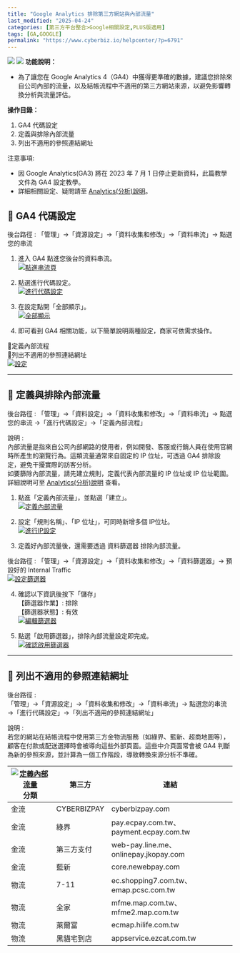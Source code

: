 ```yaml
---
title: "Google Analytics 排除第三方網站與內部流量"
last_modified: "2025-04-24"
categories: [第三方平台整合>Google相關設定,PLUS版適用]
tags: [GA,GOOGLE]
permalink: "https://www.cyberbiz.io/helpcenter/?p=6791"
---
```


![](https://www.cyberbiz.io/helpcenter/wp-content/uploads/一般版3.png)
![](https://www.cyberbiz.io/helpcenter/wp-content/uploads/PLUS版3.png)
**功能說明：**  

* 為了讓您在 Google Analytics 4（GA4）中獲得更準確的數據，建議您排除來自公司內部的流量，以及結帳流程中不適用的第三方網站來源，以避免影響轉換分析與流量評估。

**操作目錄：**

1. GA4 代碼設定
2. 定義與排除內部流量
3. 列出不適用的參照連結網址

注意事項:  

* 因 Google Analytics(GA3) 將在  2023 年 7 月 1 日停止更新資料，此篇教學文件為 GA4 設定教學。
* 詳細相關設定、疑問請至 [Analytics(分析)說明](https://support.google.com/analytics/?hl=zh-Hant#topic=10737980)。



## 📌 GA4 代碼設定


後台路徑 : 「管理」→「資源設定」→「資料收集和修改」→「資料串流」→ 點選您的串流  


1. 進入 GA4 點進您後台的資料串流。  
[![點進串流頁](https://www.cyberbiz.io/support/wp-content/uploads/Google-Analytics-：串接教學11.png)](https://www.cyberbiz.io/support/wp-content/uploads/Google-Analytics-：串接教學11.png)



2. 點選進行代碼設定。  
[![進行代碼設定](https://www.cyberbiz.io/support/wp-content/uploads/Google-Analytics-第三方金物流-流量排除02.png)](https://www.cyberbiz.io/support/wp-content/uploads/Google-Analytics-第三方金物流-流量排除02.png)



3. 在設定點開「全部顯示」。  
[![全部顯示](https://www.cyberbiz.io/support/wp-content/uploads/Google-Analytics-第三方金物流-流量排除03.png)](https://www.cyberbiz.io/support/wp-content/uploads/Google-Analytics-第三方金物流-流量排除03.png)



4. 即可看到 GA4 相關功能，以下簡單說明兩種設定，商家可依需求操作。  

📍定義內部流程  
📍列出不適用的參照連結網址  
[![設定](https://www.cyberbiz.io/support/wp-content/uploads/Google-Analytics-第三方金物流-流量排除04.png)](https://www.cyberbiz.io/support/wp-content/uploads/Google-Analytics-第三方金物流-流量排除04.png)





* * *

## 📍 定義與排除內部流量


後台路徑 :  「管理」→「資料設定」→「資料收集和修改」→「資料串流」→ 點選您的串流 →「進行代碼設定」→「定義內部流程」  


說明 :  
內部流量是指來自公司內部網路的使用者，例如開發、客服或行銷人員在使用官網時所產生的瀏覽行為。這類流量通常來自固定的 IP 位址，可透過 GA4
排除設定，避免干擾實際的訪客分析。  
如要篩除內部流量，請先建立規則，定義代表內部流量的 IP 位址或 IP 位址範圍。 詳細說明可至
[Analytics(分析)說明](https://support.google.com/analytics/answer/10104470?hl=zh-Hant) 查看。




1. 點進「定義內部流量」，並點選「建立」。  
[![定義內部流量](https://www.cyberbiz.io/support/wp-content/uploads/Google-Analytics-第三方金物流-流量排除05.png)](https://www.cyberbiz.io/support/wp-content/uploads/Google-Analytics-第三方金物流-流量排除05.png)



2. 設定「規則名稱」、「IP 位址」，可同時新增多個 IP位址。  
[![進行IP設定](https://www.cyberbiz.io/support/wp-content/uploads/Google-Analytics-第三方金物流-流量排除06.png)](https://www.cyberbiz.io/support/wp-content/uploads/Google-Analytics-第三方金物流-流量排除06.png)



3. 定義好內部流量後，還需要透過 資料篩選器 排除內部流量。  

後台路徑 : 「管理」→「資源設定」→「資料收集和修改」→「資料篩選器」→ 預設好的 Internal Traffic  
[![設定篩選器](https://www.cyberbiz.io/support/wp-content/uploads/Google-Analytics-第三方金物流-流量排除07.png)](https://www.cyberbiz.io/support/wp-content/uploads/Google-Analytics-第三方金物流-流量排除07.png)



4. 確認以下資訊後按下「儲存」  
【篩選器作業】: 排除  
【篩選器狀態】: 有效  
[![編輯篩選器](https://www.cyberbiz.io/support/wp-content/uploads/Google-Analytics-第三方金物流-流量排除08.png)](https://www.cyberbiz.io/support/wp-content/uploads/Google-Analytics-第三方金物流-流量排除08.png)



5. 點選「啟用篩選器」，排除內部流量設定即完成。   
[![確認啟用篩選器](https://www.cyberbiz.io/support/wp-content/uploads/Google-Analytics-第三方金物流-流量排除09.png)](https://www.cyberbiz.io/support/wp-content/uploads/Google-Analytics-第三方金物流-流量排除09.png)





* * *

## 📍 列出不適用的參照連結網址


後台路徑 :  
「管理」→「資源設定」→「資料收集和修改」→「資料串流」→ 點選您的串流 →「進行代碼設定」→「列出不適用的參照連結網址」  


說明 :  
若您的網站在結帳流程中使用第三方金物流服務（如綠界、藍新、超商地圖等），顧客在付款或配送選擇時會被導向這些外部頁面。這些中介頁面常會被 GA4
判斷為新的參照來源，並計算為一個工作階段，導致轉換來源分析不準確。


[![定義內部流量](https://www.cyberbiz.io/support/wp-content/uploads/Google-Analytics-第三方金物流-流量排除10.png)](https://www.cyberbiz.io/support/wp-content/uploads/Google-Analytics-第三方金物流-流量排除10.png) 分類 | 第三方 | 連結  
---|---|---  
金流 | CYBERBIZPAY | cyberbizpay.com  
金流 | 綠界 | pay.ecpay.com.tw、payment.ecpay.com.tw  
金流 | 第三方支付 | web-pay.line.me、onlinepay.jkopay.com  
金流 | 藍新 | core.newebpay.com   
物流 | 7-11 | ec.shopping7.com.tw、emap.pcsc.com.tw   
物流 | 全家 | mfme.map.com.tw、mfme2.map.com.tw   
物流 | 萊爾富 | ecmap.hilife.com.tw  
物流 | 黑貓宅到店 | appservice.ezcat.com.tw 

